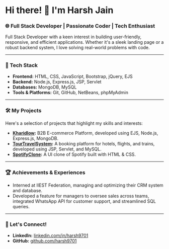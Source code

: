 # Hi there! 👋 I'm Harsh Jain

### 🌐 Full Stack Developer | Passionate Coder | Tech Enthusiast

Full Stack Developer with a keen interest in building user-friendly, responsive, and efficient applications. Whether it's a sleek landing page or a robust backend system, I love solving real-world problems with code.

---

### 🔧 Tech Stack

- **Frontend:** HTML, CSS, JavaScript, Bootstrap, jQuery, EJS
- **Backend:** Node.js, Express.js, JSP, Servlet
- **Databases:** MongoDB, MySQL
- **Tools & Platforms:** Git, GitHub, NetBeans, phpMyAdmin

---

### 🛠️ My Projects

Here's a selection of projects that highlight my skills and interests:

- **[Kharidlow](https://www.kharidlow.com):** B2B E-commerce Platform, developed using EJS, Node.js, Express.js, MongoDB.
- **[TourTravelSystem](https://github.com/harsh9701/TourTravelSystem):** A booking platform for hotels, flights, and trains, developed using JSP, Servlet, and MySQL.
- **[SpotifyClone](https://github.com/harsh9701/SpotifyClone):** A UI clone of Spotify built with HTML & CSS.

---

### 🏆 Achievements & Experiences

- Interned at IIEST Federation, managing and optimizing their CRM system and database.
- Developed a feature for managers to oversee sales across teams, integrated WhatsApp API for customer support, and streamlined SQL queries.

---

### 💼 Let's Connect!

- **LinkedIn:** [linkedin.com/in/harsh9701](https://www.linkedin.com/in/harsh9701)
- **GitHub:** [github.com/harsh9701](https://github.com/harsh9701)
